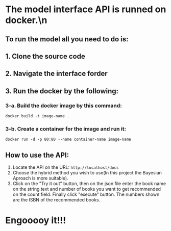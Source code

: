 
# The model interface API is runned on docker.\n
## To run the model all you need to do is:
## 1. Clone the source code
## 2. Navigate the interface forder 
## 3. Run the docker by the following:
### 3-a. Build the docker image by this command:
`docker build -t image-name .`
### 3-b. Create a container for the image and run it:
`docker run -d -p 80:80 --name container-name image-name`


## How to use the API:


1. Locate the API on the URL:
`http://localhost/docs`
2. Choose the hybrid method you wish to use(In this project the Bayesian Aproach is more suitable).
3. Click on the "Try it out" button, then on the json file enter the book name on the string text and number of books you want to get recommended on the count field. Finally click "execute" button. The numbers shown are the ISBN of the recommended books.


# Engooooy it!!!
